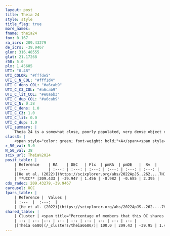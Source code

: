 ```yaml
---
layout: post
title: Theia 24
style: style
title_flag: true
more_names: 
fname: theia24
fov: 0.167
ra_icrs: 209.43279
de_icrs: -39.9467
glon: 316.48555
glat: 21.17268
r50: 5.0
plx: 1.45605
UTI: "0.48"
UTI_COLOR: "#fffde5"
UTI_C_N_COL: "#fff1d4"
UTI_C_dens_COL: "#a6cab9"
UTI_C_C3_COL: "#a6cab9"
UTI_C_lit_COL: "#e0a6b3"
UTI_C_dup_COL: "#a6cab9"
UTI_C_N: 0.38
UTI_C_dens: 1.0
UTI_C_C3: 1.0
UTI_C_lit: 0.0
UTI_C_dup: 1.0
UTI_summary: |
    Theia 24 is a somewhat close, poorly populated, very dense object of very high C3 quality. It was recently reported in the literature. This object shares a large percentage of members with a later reported entry.
class3: |
    <span style="color: green; font-weight: bold;">A</span><span style="color: green; font-weight: bold;">A</span>
r_50_val: 5.0
N_50_val: 38
scix_url: Theia%2024
posit_table: |
    | Reference    | RA    | DEC   | Plx  | pmRA  | pmDE   |  Rv  |
    | :---         | :---: | :---: | :---: | :---: | :---: | :---: |
    |[He et al. (2022)](https://scixplorer.org/abs/2022ApJS..262....7H) | 209.432 | -39.946 | 1.459 | -8.957 | -0.666 | -- |
    | **UCC** |209.433 | -39.947 | 1.456 | -8.982 | -0.685 | 2.395 | 
cds_radec: 209.43279,-39.9467
carousel: UCC
fpars_table: |
    | Reference |  Values |
    | :---  |  :---:  |
    | [He et al. (2022)](https://scixplorer.org/abs/2022ApJS..262....7H) | `A0=2.15, logAge=6.9` |
shared_table: |
    | Cluster | <span title="Percentage of members that this OC shares with the ones listed">%</span>   | RA   | DEC   | Plx   | pmRA  | pmDE  | Rv | UTI |
    | :-: | :-: |:-: | :-: | :-: | :-: | :-: | :-: | :-: |
    |[Theia 6680](/_clusters/theia6680/)| 100.0 | 209.43 | -39.95 | 1.46 | -8.98 | -0.7 | -0.23 |0.11 |
---
```

